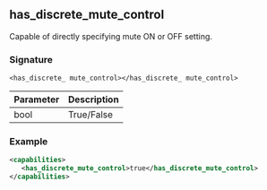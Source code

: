 ## has\_discrete\_mute\_control

Capable of directly specifying mute ON or OFF setting.


### Signature

`<has_discrete_ mute_control></has_discrete_ mute_control>`


| Parameter | Description |
| --- | --- |
| bool | True/False |


### Example

```xml
<capabilities>
   <has_discrete_mute_control>true</has_discrete_mute_control>
</capabilities>
```
